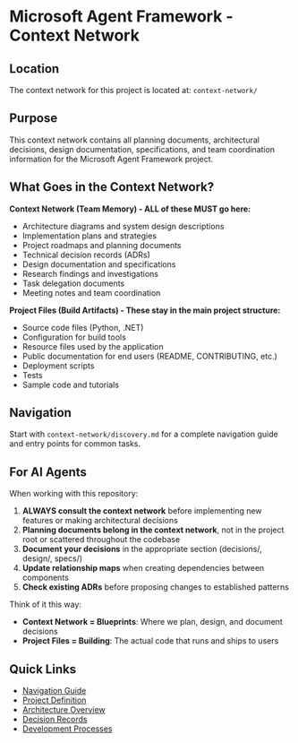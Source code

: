 # Microsoft Agent Framework - Context Network

## Location
The context network for this project is located at: `context-network/`

## Purpose
This context network contains all planning documents, architectural decisions, design documentation, specifications, and team coordination information for the Microsoft Agent Framework project.

## What Goes in the Context Network?

**Context Network (Team Memory) - ALL of these MUST go here:**
- Architecture diagrams and system design descriptions
- Implementation plans and strategies
- Project roadmaps and planning documents
- Technical decision records (ADRs)
- Design documentation and specifications
- Research findings and investigations
- Task delegation documents
- Meeting notes and team coordination

**Project Files (Build Artifacts) - These stay in the main project structure:**
- Source code files (Python, .NET)
- Configuration for build tools
- Resource files used by the application
- Public documentation for end users (README, CONTRIBUTING, etc.)
- Deployment scripts
- Tests
- Sample code and tutorials

## Navigation
Start with `context-network/discovery.md` for a complete navigation guide and entry points for common tasks.

## For AI Agents

When working with this repository:

1. **ALWAYS consult the context network** before implementing new features or making architectural decisions
2. **Planning documents belong in the context network**, not in the project root or scattered throughout the codebase
3. **Document your decisions** in the appropriate section (decisions/, design/, specs/)
4. **Update relationship maps** when creating dependencies between components
5. **Check existing ADRs** before proposing changes to established patterns

Think of it this way:
- **Context Network = Blueprints**: Where we plan, design, and document decisions
- **Project Files = Building**: The actual code that runs and ships to users

## Quick Links
- [Navigation Guide](context-network/discovery.md)
- [Project Definition](context-network/foundation/project_definition.md)
- [Architecture Overview](context-network/foundation/architecture.md)
- [Decision Records](context-network/decisions/index.md)
- [Development Processes](context-network/processes/development.md)
